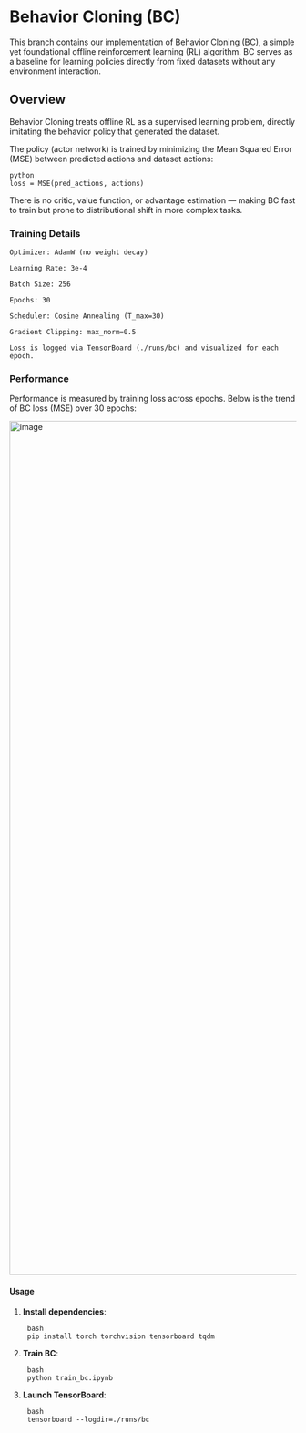 # **Behavior Cloning (BC)**

This branch contains our implementation of Behavior Cloning (BC), a simple yet foundational offline reinforcement learning (RL) algorithm.
BC serves as a baseline for learning policies directly from fixed datasets without any environment interaction.

## **Overview**

Behavior Cloning treats offline RL as a supervised learning problem, directly imitating the behavior policy that generated the dataset.

The policy (actor network) is trained by minimizing the Mean Squared Error (MSE) between predicted actions and dataset actions:

    python
    loss = MSE(pred_actions, actions)
    
There is no critic, value function, or advantage estimation — making BC fast to train but prone to distributional shift in more complex tasks.

### **Training Details**

    Optimizer: AdamW (no weight decay)
    
    Learning Rate: 3e-4
    
    Batch Size: 256
    
    Epochs: 30
    
    Scheduler: Cosine Annealing (T_max=30)
    
    Gradient Clipping: max_norm=0.5
    
    Loss is logged via TensorBoard (./runs/bc) and visualized for each epoch.

### **Performance**
Performance is measured by training loss across epochs.
Below is the trend of BC loss (MSE) over 30 epochs:

<img width="2400" height="1500" alt="image" src="https://github.com/user-attachments/assets/68cc6cdc-6f2f-49d9-b63b-934fcb419176" />



#### **Usage**


1. **Install dependencies**:

        bash
        pip install torch torchvision tensorboard tqdm
    
2. **Train BC**:

        bash
        python train_bc.ipynb
    
3. **Launch TensorBoard**:

        bash
        tensorboard --logdir=./runs/bc
